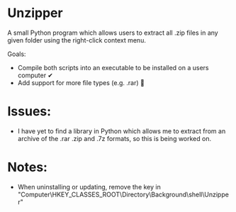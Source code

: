 # Unzipper
A small Python program which allows users to extract all .zip files in any given folder using the right-click context menu.

Goals: 
  - Compile both scripts into an executable to be installed on a users computer ✔
  - Add support for more file types (e.g. .rar) 🔨

# Issues: 
- I have yet to find a library in Python which allows me to extract from an archive of the .rar .zip and .7z formats, so this is being worked on.

# Notes:
  - When uninstalling or updating, remove the key in "Computer\HKEY_CLASSES_ROOT\Directory\Background\shell\Unzipper"
